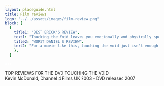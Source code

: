 ```yaml
---
layout: placeguide.html
title: Film reviews
logo: "../../assets/images/film-review.png"
block: [
  {
    title1: "BEST ERICK'S REVIEW",
    text1: "Touching the Void leaves you emotionally and physically spent, and grateful it was only a movie, not a mountain, you had to endure. Two men, Yates and Simpson, dare to challenge one of the most difficult environments on the planet, using as little equipment as possible. Their story alone would make anything worth sitting through, but is complemented here by a gripping narrative, superb reconstructions, and some absolutely astonishing cinematography. Their story shows the human capacity to withstand what will seem to you like some of the most unbelievable conditions, to make the hardest decision you can ever imagine, and to keep going despite everything- and this documentary renders the entire situtation in stunning clarity. It's a film no-one should miss. Most movies of this type re-create the action far from the actual scene of the crime, but Macdonald has invented a new subgenre: a docudrama in which the docu and the drama are equally authentic. And even if most of us can only imagine how it feels to climb a mountain, we can all empathise with the mountaineer's reluctance to get out of a warm sleeping bag to make the first cup of tea of the day. As a result, when we come to the great questions of the film- the choice of abandoning a friend to certain death or facing one's own; crawling in agony for miles over rocks and ice; realizing that, whatever happens, help won't come; and, driven by determination not to go down without a fight, surviving against all odds to tell the tale - we are utterly engaged and enthralled. After trying to pull Simpson up for over an hour, Yates cut the rope. And we all understand why.The real strength of the film lies in its capacity to make you realise how through sheer willpower and determination human beings are capable of very extraordinary things; you will be a better person for having seen this film.",
    title2: "WORST DANIEL'S REVIEW",
    text2: "For a movie like this, touching the void just isn't enough. It has to touch the audience, too. It fails utterly to do so. I suppose if you are a mountaineer you might conceivably find it wonderful. But most of us aren't, and have better things to do with our days than waste time on meaningless macho adventuring. Before we talk about the film, let's be clear about the endeavour the film narrates: if I were to embark on a trip along a remote motorway, in blizzard conditions, without taking a shovel or any water with me, I would rightly be branded an idiot. This is more or less what our two intrepid mountain boys do, only at higher altitude: so I will not concede that this dangerously foolish escapade is in any way the pinnacle of human endeavour that many seem to think it. In a world where human suffering is rife, this account of a foolish recreational pursuit gone desperately awry just seems vainglorious and shallow. In fairness, at one point in the film Simpson admits that the expedition was under-prepared, and I suppose it is to his credit that he tells his story in such a way that we understand quite clearly that the disaster was completely avoidable. Don't, whatever you do, believe the hype about this silly journey. This reconstruction of the mid-eighties mountain climb in the Andes was a pretty boring couple of hours, made much worse by the appearance of the two original climbers, Simon Yates and Joe Simpson. They don't seem interested in the film. They're just there for the close-ups, it seems. And after two hours, I still don't know which of the two is the more self-absorbed, mixed up or belligerent. Neither is in any way likeable- and though I think on balance Simpson would never have cut the rope, if their situations had been reversed- but in the end I just don't care. They're each as boring as the other. When it comes down to it, the expedition and the film are of a piece: deathly dull. If you are an intelligent rational human being, they just don't make it at all. The feeling is entirely wrong, the 'action' sequences don't look as though they are real and I had the constant feeling (despite wanting initially at least to be fully taken in) that I was always watching something where there was a camera crew, sound guys and post production effects spliced on. The expedition was hype, and so is the film. See it if you must, but you will be very disappointed.",
    },
  ]

---
```


TOP REVIEWS FOR THE DVD TOUCHING THE VOID <br> Kevin McDonald, Channel 4 Films UK 2003 - DVD released 2007